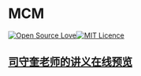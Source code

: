 # MCM

[![Open Source Love](https://cdn.jsdelivr.net/gh/MHuiG/imgbed/github/open-source.svg)](https://github.com/ellerbrock/open-source-badges/)[![MIT Licence](https://cdn.jsdelivr.net/gh/MHuiG/imgbed/github/mit.svg)](https://opensource.org/licenses/mit-license.php)

## [司守奎老师的讲义在线预览](https://mhuig.github.io/notes/pdf/cumcm)
